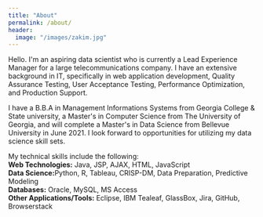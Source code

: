 ```yaml
---
title: "About"
permalink: /about/
header:
  image: "/images/zakim.jpg"
---
```


Hello.  I'm an aspiring data scientist who is currently a Lead Experience Manager for a large telecommunications company.  I have an extensive background in IT, specifically in web application development, Quality Assurance Testing, User Acceptance Testing, Performance Optimization, and Production Support.

I have a B.B.A in Management Informations Systems from Georgia College & State university, a Master's in Computer Science from The University of Georgia, and will complete a Master's in Data Science from Bellevue University in June 2021.  I look forward to opportunities for utilizing my data science skill sets.

My technical skills include the following:</br>
<b>Web Technologies:</b> Java, JSP, AJAX, HTML, JavaScript</br>
<b>Data Science:</b>Python, R, Tableau, CRISP-DM, Data Preparation, Predictive Modeling</br> 
<b>Databases:</b> Oracle, MySQL, MS Access</br>
<b>Other Applications/Tools:</b> Eclipse, IBM Tealeaf, GlassBox, Jira, GitHub, Browserstack</br>
